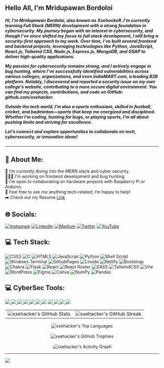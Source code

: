 <div style="width:100%;height:0;padding-bottom:45%;position:relative;">
<img src="https://media.giphy.com/media/RbDKaczqWovIugyJmW/giphy.gif" href="https://github.com/secureaxom" alt="SecureAxom" width="100%" height="80%"/><br>
</div>
<div align="left" width="50%">
<h2>Hello All, I'm Mridupawan Bordoloi </h2>
<p>
<h5>Hi, I’m Mridupawan Bordoloi, also known as XxehackeR. I’m currently learning Full Stack (MERN) development with a strong foundation in cybersecurity. My journey began with an interest in cybersecurity, and though I’ve since shifted my focus to full stack development, I still bring a security-first approach to my work. Over time, I’ve built several frontend and backend projects, leveraging technologies like Python, JavaScript, React.js, Tailwind CSS, Node.js, Express.js, MongoDB, and GSAP to deliver high-quality applications.
  
My passion for cybersecurity remains strong, and I actively engage in bug hunting, where I’ve successfully identified vulnerabilities across various colleges, organizations, and even IndiaMART.com, a leading B2B platform. Notably, I discovered and reported a security issue on my own college’s website, contributing to a more secure digital environment. You can find my projects, contributions, and code on GitHub: github.com/xxehacker.

Outside the tech world, I’m also a sports enthusiast, skilled in football, cricket, and badminton—sports that keep me energized and disciplined. Whether I’m coding, hunting for bugs, or playing sports, I’m all about pushing limits and striving for excellence.

Let’s connect and explore opportunities to collaborate on tech, cybersecurity, or innovative ideas!</h5>
</div>
<hr>

## 💫 About Me:
🔭 I’m currently diving into the MERN stack and cyber security. <br>
👨🏻‍💻 I’m working on frontend development and bug hunting.<br>
🤝 I’m open to collaborating on hardware projects with Raspberry Pi or Arduino.<br>
💬 Feel free to ask me anything tech-related; I’m happy to help!<br>
➡️ Check out my Resume [Link](https://drive.google.com/file/d/1CvoDTbZiigMabJm5Ux9LgfvB3kV6UK-y/view?usp=drive_link)


## 🌐 Socials:
[![Instagram](https://img.shields.io/badge/Instagram-%23E4405F.svg?logo=Instagram&logoColor=white)](https://instagram.com/mridupawan503) [![LinkedIn](https://img.shields.io/badge/LinkedIn-%230077B5.svg?logo=linkedin&logoColor=white)](https://linkedin.com/in/mridupawan-bordoloi-xxehacker) [![Medium](https://img.shields.io/badge/Medium-12100E?logo=medium&logoColor=white)](https://medium.com/@xxehacker) [![Twitter](https://img.shields.io/badge/Twitter-%231DA1F2.svg?logo=Twitter&logoColor=white)](https://twitter.com/XxeHacker0x1) [![YouTube](https://img.shields.io/badge/YouTube-%23FF0000.svg?logo=YouTube&logoColor=white)](https://youtube.com/@xxehacker)

## 💻 Tech Stack:
![CSS3](https://img.shields.io/badge/css3-%231572B6.svg?style=for-the-badge&logo=css3&logoColor=white) ![C](https://img.shields.io/badge/c-%2300599C.svg?style=for-the-badge&logo=c&logoColor=white) ![HTML5](https://img.shields.io/badge/html5-%23E34F26.svg?style=for-the-badge&logo=html5&logoColor=white) ![JavaScript](https://img.shields.io/badge/javascript-%23323330.svg?style=for-the-badge&logo=javascript&logoColor=%23F7DF1E) ![Python](https://img.shields.io/badge/python-3670A0?style=for-the-badge&logo=python&logoColor=ffdd54) ![Shell Script](https://img.shields.io/badge/shell_script-%23121011.svg?style=for-the-badge&logo=gnu-bash&logoColor=white) ![Windows Terminal](https://img.shields.io/badge/Windows%20Terminal-%234D4D4D.svg?style=for-the-badge&logo=windows-terminal&logoColor=white) ![GithubPages](https://img.shields.io/badge/github%20pages-121013?style=for-the-badge&logo=github&logoColor=white) ![Linode](https://img.shields.io/badge/linode-00A95C?style=for-the-badge&logo=linode&logoColor=white) ![Netlify](https://img.shields.io/badge/netlify-%23000000.svg?style=for-the-badge&logo=netlify&logoColor=#00C7B7) ![Bootstrap](https://img.shields.io/badge/bootstrap-%238511FA.svg?style=for-the-badge&logo=bootstrap&logoColor=white) ![Chakra](https://img.shields.io/badge/chakra-%234ED1C5.svg?style=for-the-badge&logo=chakraui&logoColor=white) ![Flask](https://img.shields.io/badge/flask-%23000.svg?style=for-the-badge&logo=flask&logoColor=white) ![React](https://img.shields.io/badge/react-%2320232a.svg?style=for-the-badge&logo=react&logoColor=%2361DAFB) ![React Router](https://img.shields.io/badge/React_Router-CA4245?style=for-the-badge&logo=react-router&logoColor=white) ![SASS](https://img.shields.io/badge/SASS-hotpink.svg?style=for-the-badge&logo=SASS&logoColor=white) ![TailwindCSS](https://img.shields.io/badge/tailwindcss-%2338B2AC.svg?style=for-the-badge&logo=tailwind-css&logoColor=white) ![Vite](https://img.shields.io/badge/vite-%23646CFF.svg?style=for-the-badge&logo=vite&logoColor=white) ![WordPress](https://img.shields.io/badge/WordPress-%23117AC9.svg?style=for-the-badge&logo=WordPress&logoColor=white) ![Figma](https://img.shields.io/badge/figma-%23F24E1E.svg?style=for-the-badge&logo=figma&logoColor=white) ![Canva](https://img.shields.io/badge/Canva-%2300C4CC.svg?style=for-the-badge&logo=Canva&logoColor=white) ![NumPy](https://img.shields.io/badge/numpy-%23013243.svg?style=for-the-badge&logo=numpy&logoColor=white) ![Pandas](https://img.shields.io/badge/pandas-%23150458.svg?style=for-the-badge&logo=pandas&logoColor=white)

## 💻 CyberSec Tools:

<p align="left">
<a href="https://portswigger.net/burp">
<img src="https://img.shields.io/badge/burp Suite-00599C?style=for-the-badge&logo=java&logoColor=white">
</a>
<a href="https://www.metasploit.com/">
<img src="https://img.shields.io/badge/Metasploit-61DAFB?&style=for-the-badge&logo=Meta&logoColor=121212">
</a>
<a href="https://www.sqlite.org/index.html">
<img src="https://img.shields.io/badge/Sqlmap-003B57?&style=for-the-badge&logo=mysql&logoColor=white">
</a>
<a href="#">
<img src="https://img.shields.io/badge/Subfinder-httpx-323330?style=for-the-badge&logo=go&logoColor=F7DF1E">
</a>
<a href="https://www.json.org/json-en.html">
<img src="https://img.shields.io/badge/Assetfinder-Amass-000000?style=for-the-badge&logo=go&logoColor=white">
</a>
<a href="#">
<img src="https://img.shields.io/badge/Bash-brightgreen?style=for-the-badge&logo=linux&logoColor=black">
</a>
<a href="#"></a>
<img src="https://img.shields.io/badge/FISH-green?style=for-the-badge&logo=shell&logoColor=black">
</a>
<a href="https://git-scm.com/">
<img src="https://img.shields.io/badge/github-F05032?&style=for-the-badge&logo=github&logoColor=white">
</a>
<a href="https://www.apple.com/in/macos/monterey/">
<img src="https://img.shields.io/badge/MacOS-000000?&style=for-the-badge&logo=Apple&logoColor=white">
</a>
<a href="https://www.linux.org/">
<img src="https://img.shields.io/badge/LINUX-black?style=for-the-badge&logo=linux&logoColor=yellow">
</a>
<a href="https://microsoft.com">
<img src="https://img.shields.io/badge/WINDOWS-blue?style=for-the-badge&logo=windows&logoColor=white">
</a>
</p>

<table>
  <tr>
    <td>
      <img src="https://github-readme-stats.vercel.app/api?username=xxehacker&theme=midnight-purple&show_icons=true&hide_border=false&count_private=true" alt="xxehacker's GitHub Stats" style="max-width: 100%; height: auto;" />
    </td>
    <td>
      <img src="https://github-readme-streak-stats.herokuapp.com/?user=xxehacker&theme=midnight-purple&hide_border=false" alt="xxehacker's GitHub Streak" style="max-width: 100%; height: auto;" />
    </td>
  </tr>
</table>

<div align="center">
  <img src="https://github-readme-stats.vercel.app/api/top-langs/?username=xxehacker&theme=midnight-purple&show_icons=true&hide_border=false&layout=compact&langs_count=10" alt="xxehacker's Top Languages" style="max-width: 100%; height: auto;" />
</div>
<br>
<div align="center">
  <img src="https://github-profile-trophy.vercel.app/?username=xxehacker&theme=midnight-purple" alt="xxehacker's GitHub Trophies" style="max-width: 100%; height: auto;" />
</div>

<br>
<div align="center">
  <img src="https://github-readme-activity-graph.vercel.app/graph?username=xxehacker&bg_color=000000&color=0617fe&line=24fd08&point=f50505&area=true&hide_border=true" alt="xxehacker's Activity Graph" style="max-width: 100%; height: auto; border-radius: 10px;" />
</div>



---
[![](https://visitcount.itsvg.in/api?id=xxehacker&icon=0&color=6)](https://visitcount.itsvg.in)

<!-- Proudly created with GPRM ( https://gprm.itsvg.in ) -->
